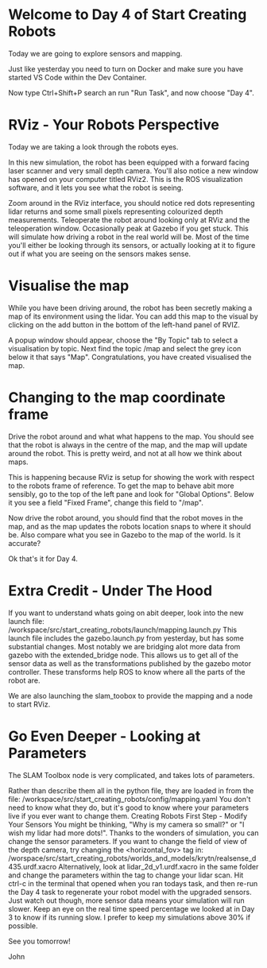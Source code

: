 # Welcome to Day 4 of Start Creating Robots 


Today we are going to explore sensors and mapping. 









Just like yesterday you need to turn on Docker and make sure you have started VS Code within the Dev Container. 

Now type Ctrl+Shift+P search an run "Run Task", and now choose "Day 4".

# RViz - Your Robots Perspective

Today we are taking a look through the robots eyes.

In this new simulation, the robot has been equipped with a forward facing laser scanner and very small depth camera. You'll also notice a new window has opened on your computer titled RViz2. This is the ROS visualization software, and it lets you see what the robot is seeing.

Zoom around in the RViz interface, you should notice red dots representing lidar returns and some small pixels representing colourized depth measurements. 
Teleoperate the robot around looking only at RViz and the teleoperation window. Occasionally peak at Gazebo if you get stuck. This will simulate how driving a robot in the real world will be. Most of the time you'll either be looking through its sensors, or actually looking at it to figure out if what you are seeing on the sensors makes sense.

# Visualise the map

While you have been driving around, the robot has been secretly making a map of its environment using the lidar. You can add this map to the visual by clicking on the add button in the bottom of the left-hand panel of RVIZ.

A popup window should appear, choose the "By Topic" tab to select a visualisation by topic. Next find the topic /map and select the grey icon below it that says "Map". 
Congratulations, you have created visualised the map. 

# Changing to the map coordinate frame

Drive the robot around and what what happens to the map. You should see that the robot is always in the centre of the map, and the map will update around the robot. This is pretty weird, and not at all how we think about maps. 

This is happening because RViz is setup for showing the work with respect to the robots frame of reference. To get the map to behave abit more sensibly, go to  the top of the left pane and look for "Global Options". Below it you see a field "Fixed Frame", change this field to "/map".

Now drive the robot around, you should find that the robot moves in the map, and as the map updates the robots location snaps to where it should be. 
Also compare what you see in Gazebo to the map of the world. Is it accurate? 

Ok that's it for Day 4.

# Extra Credit - Under The Hood 

If you want to understand whats going on abit deeper, look into the new launch file: 
/workspace/src/start_creating_robots/launch/mapping.launch.py 
This launch file includes the gazebo.launch.py from yesterday, but has some substantial changes. Most notably we are bridging alot more data from gazebo with the extended_bridge node. This allows us to get all of the sensor data as well as the transformations published by the gazebo motor controller. These transforms help ROS to know where all the parts of the robot are. 

We are also launching the slam_toobox to provide the mapping and a node to start RViz. 

# Go Even Deeper - Looking at Parameters 

The SLAM Toolbox node is very complicated, and takes lots of parameters. 

Rather than describe them all in the python file, they are loaded in from the file:
/workspace/src/start_creating_robots/config/mapping.yaml
You don't need to know what they do, but it's good to know where your parameters live if you ever want to change them. 
Creating Robots First Step - Modify Your Sensors
You might be thinking, "Why is my camera so small?" or "I wish my lidar had more dots!". 
Thanks to the wonders of simulation, you can change the sensor parameters. If you want to change the field of view of the depth camera, try changing the <horizontal_fov> tag in:
/worspace/src/start_creating_robots/worlds_and_models/krytn/realsense_d435.urdf.xacro
Alternatively, look at lidar_2d_v1.urdf.xacro in the same folder and change the parameters within the <scan> tag to change your lidar scan.
Hit ctrl-c in the terminal that opened when you ran todays task, and then re-run the Day 4 task to regenerate your robot model with the upgraded sensors. 
Just watch out though, more sensor data means your simulation will run slower. Keep an eye on the real time speed percentage we looked at in Day 3 to know if its running slow. I prefer to keep my simulations above 30% if possible. 

See you tomorrow! 


John


